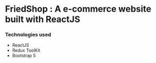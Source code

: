 # FriedShop : A e-commerce website built with ReactJS

### Technologies used

- ReactJS
- Redux ToolKit
- Bootstrap 5
